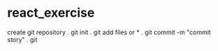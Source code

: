 # react_exercise

create git repository
. git init
. git add files or *
. git commit -m "commit story"
. git 
